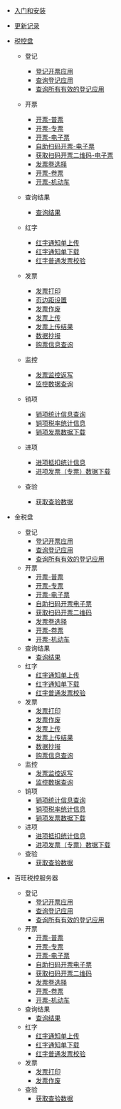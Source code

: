 * [入门和安装]()
* [更新记录](CHANGELOG)
* [税控盘](http://fpfw2.aiee.fun:6677/fpfw2/test/mnkp)
  * 登记
    * [登记开票应用](税控盘/登记/登记开票应用-税控盘.md)
	* [查询登记应用](税控盘/登记/查询登记应用-税控盘.md)
	* [查询所有有效的登记应用](税控盘/登记/查询所有有效的登记应用-税控盘.md)
  * 开票
    * [开票-普票](税控盘/开票/普票开具-税控盘.md)
    * [开票-专票](税控盘/开票/专票开具-税控盘.md)
    * [开票-电子票](税控盘/开票/电票开具-税控盘.md)
    * [自助扫码开票-电子票](税控盘/开票/自助扫码开票-税控盘.md)
    * [获取扫码开票二维码-电子票](税控盘/开票/获取扫码开票二维码-税控盘.md)
    * [发票卷选择](税控盘/开票/发票卷选择-税控盘.md)
    * [开票-卷票](税控盘/开票/卷票开具-税控盘.md)
    * [开票-机动车](税控盘/开票/开票机动车-税控盘.md)
  * 查询结果
	* [查询结果](税控盘/查询结果/查询结果-税控盘.md)
  * 红字
	* [红字通知单上传](税控盘/红字/红字通知单上传-税控盘.md)
	* [红字通知单下载](税控盘/红字/红字通知单下载-税控盘.md)
	* [红字普通发票校验](税控盘/红字/红字普通发票校验-税控盘.md)
  * 发票
	* [发票打印](税控盘/发票/发票打印-税控盘.md)
	* [页边距设置](税控盘/发票/页边距设置-税控盘.md)
	* [发票作废](税控盘/发票/发票作废-税控盘.md)
	* [发票上传](税控盘/发票/发票上传-税控盘.md)
	* [发票上传结果](税控盘/发票/发票上传结果-税控盘.md)
	* [数据抄报](税控盘/发票/数据抄报-税控盘.md)
	* [购票信息查询](税控盘/发票/购票信息查询-税控盘.md)
  * 监控	
    * [发票监控返写](税控盘/监控/发票监控返写-税控盘.md)
    * [监控数据查询](税控盘/监控/监控数据查询-税控盘.md)
  * 销项
    * [销项统计信息查询](税控盘/销项/销项统计信息查询-税控盘.md)
    * [销项税率统计信息](税控盘/销项/销项税率统计信息-税控盘.md)
    * [销项发票数据下载](税控盘/销项/销项发票数据下载-税控盘.md)
	
  * 进项
	* [进项抵扣统计信息](税控盘/进项/进项抵扣统计信息-税控盘.md)
	* [进项发票（专票）数据下载](税控盘/进项/进项发票（专票）数据下载-税控盘.md)
  * 查验
	* [获取查验数据](税控盘/查验/获取查验数据-税控盘.md)
	
	
	
* 金税盘
  * 登记
	* [登记开票应用](金税盘/登记/登记开票应用-金税盘.md)
	* [查询登记应用](金税盘/登记/查询登记应用-金税盘.md)
	* [查询所有有效的登记应用](金税盘/登记/查询所有有效的登记应用-金税盘.md)
  * 开票
    * [开票-普票](金税盘/开票/开票-普票-金税盘.md)
    * [开票-专票](金税盘/开票/开票-专票-金税盘.md)
    * [开票-电子票](金税盘/开票/开票-电子票-金税盘.md)
    * [自助扫码开票电子票](金税盘/开票/自助扫码开票电子票-金税盘.md)
    * [获取扫码开票二维码](金税盘/开票/获取扫码开票二维码-金税盘.md)
    * [发票卷选择](金税盘/开票/发票卷选择-金税盘.md)
    * [开票-卷票](金税盘/开票/开票-卷票-金税盘.md)
    * [开票-机动车](金税盘/开票/开票-机动车-金税盘.md)
  * 查询结果
    * [查询结果](金税盘/开票/查询结果-金税盘.md)
  * 红字
	* [红字通知单上传](金税盘/红字/红字通知单上传-金税盘.md)
	* [红字通知单下载](金税盘/红字/红字通知单下载-金税盘.md)
	* [红字普通发票校验](金税盘/红字/红字普通发票校验-金税盘.md)	
  * 发票
	* [发票打印](金税盘/发票/发票打印-金税盘.md)
	* [发票作废](金税盘/发票/发票作废-金税盘.md)
	* [发票上传](金税盘/发票/发票上传-金税盘.md)
	* [发票上传结果](金税盘/发票/发票上传结果-金税盘.md)
	* [数据抄报](金税盘/发票/数据抄报-金税盘.md)
	* [购票信息查询](金税盘/发票/发票作废-金税盘.md)
  * 监控
	* [发票监控返写](金税盘/监控/发票监控返写-金税盘.md)
    * [监控数据查询](金税盘/监控/监控数据查询-金税盘.md)
  * 销项
    * [销项统计信息查询](金税盘/销项/销项统计信息查询-金税盘.md)
    * [销项税率统计信息](金税盘/销项/销项税率统计信息-金税盘.md)
    * [销项发票数据下载](金税盘/销项/销项发票数据下载-金税盘.md)
  * 进项
	* [进项抵扣统计信息](金税盘/进项/进项抵扣统计信息-金税盘.md)
	* [进项发票（专票）数据下载](金税盘/进项/进项发票（专票）数据下载-金税盘.md)
  * 查验
	* [获取查验数据](金税盘/查验/获取查验数据-金税盘.md)
	
* 百旺税控服务器	
  * 登记
    * [登记开票应用](百旺税控服务器/登记/登记开票应用-百旺税控服务器.md)
	* [查询登记应用](百旺税控服务器/登记/查询登记应用-百旺税控服务器.md)
	* [查询所有有效的登记应用](百旺税控服务器/登记/查询所有有效登记应用-百旺税控服务器.md)
  * 开票
    * [开票-普票](百旺税控服务器/开票/开票-普票-百旺税控服务器.md)
    * [开票-专票](百旺税控服务器/开票/专票开具-百旺税控服务器.md)
    * [开票-电子票](百旺税控服务器/开票/电票开具-百旺税控服务器.md)
    * [自助扫码开票电子票](百旺税控服务器/开票/自助扫码开具电票-百旺税控服务器.md)
    * [获取扫码开票二维码](百旺税控服务器/开票/获取扫码开具电票二维码-百旺税控服务器.md)
    * [发票卷选择](百旺税控服务器/开票/发票卷选择-百旺税控服务器.md)
    * [开票-卷票](百旺税控服务器/开票/卷票开具-百旺税控服务器.md)
    * [开票-机动车](百旺税控服务器/开票/机动车发票开具-百旺税控服务器.md)
  * 查询结果
    * [查询结果](百旺税控服务器/开票/查询结果-税控服务器.md)
  * 红字
	* [红字通知单上传](百旺税控服务器/红字/红字通知单上传-税控服务器.md)
	* [红字通知单下载](百旺税控服务器/红字/红字通知单下载-税控服务器.md)
	* [红字普通发票校验](百旺税控服务器/红字/红字普通发票效验-税控服务器.md)	
  * 发票
	* [发票打印](百旺税控服务器/发票/发票打印-税控服务器.md)
	* [发票作废](百旺税控服务器/发票/发票作废-税控服务器.md)
  * 查验
	* [获取查验数据](百旺税控服务器/查验/获取查验数据-税控服务器.md)